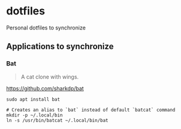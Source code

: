 # dotfiles
Personal dotfiles to synchronize

## Applications to synchronize

### Bat

> A cat clone with wings.

https://github.com/sharkdp/bat
```
sudo apt install bat

# Creates an alias to `bat` instead of default `batcat` command
mkdir -p ~/.local/bin
ln -s /usr/bin/batcat ~/.local/bin/bat
```
